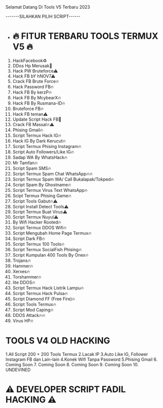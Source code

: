 Selamat Datang Di Tools V5 Terbaru 2023

-------SILAHKAN PILIH SCRIPT------

- # 🔥 FITUR TERBARU TOOLS TERMUX V5 🔥
1. HackFacebook♻️
2. DDos Hp Merusak💯
3. Hack PW Bruteforce⚠
4. Hack FB bY hNOV7⚠
5. Crack FB Brute Force🔥
6. Hack Password FB🔥
7. Hack FB By kerzP🔥
8. Hack FB By McybearX🔥
9. Hack FB By Rusmana-ID🔥
10. Bruteforce FB🔥
11. Hack FB teman⚠
12. Update Script Hack FB💯
13. Crack FB Massal🔥⚠
14. Phising Gmail🔥
15. Script Termux Hack IG🔥
17. Hack IG By Dark Kerucut🔥
18. Script Termux Phising Instagram🔥
19. Script Auto Followers/Like IG🔥
20. Sadap WA By WhatsHack🔥
21. Mr Tamfan🔥
22. Script Spam SMS🔥
23. Script Termux Spam Chat WhatsApp🔥🔥
24. Script Termux Spam WA/ Call Bukalapak/Tokped🔥
25. Script Spam By Ghostname🔥
26. Script Termux Virus Text WhatsApp🔥
27. Scipt Termux Phising Game🔥
28. Script Tools Gabut🔥⚠
29. Script Install Detect Tools⚠
30. Script Termux Buat Virus⚠
31. Script Termux Nuyul⚠
32. By Wifi Hacker Rooted🔥
33. Script Termux DDOS Wifi🔥
34. Script Mengubah Home Page Termux🔥
35. Script Dark FB🔥
36. Script Termux 100 Tools🔥
37. Script Termux SocialFish Phising🔥
38. Script Kumpulan 400 Tools By Onex🔥
39. Trojans🔥
40. Hammer🔥
41. Xerxes🔥
42. Torshammer🔥
43. lite DDOS🔥
44. Script Termux Hack Listrik Lampu🔥
45. Script Termux Hack Pulsa🔥
46. Script Diamond FF (Free Fire)🔥
47. Script Tools Termux🔥
48. Script Mod Caping🔥
49. DDOS Attack🔥🔥
50. Virus HP🔥
# TOOLS V4 OLD HACKING 
1.All Script 200 + 200 Tools Termux
2.Lacak IP
3.Auto Like IG, Follower Instagram FB dan Lain-lain
4.Konek Wifi Tanpa Password
5.Phising Gmail
6. Coming Soon
7. Coming Soon
8. Coming Soon
9. Coming Soon
10. UNDEVINED
# ⚠ DEVELOPER SCRIPT FADIL HACKING ⚠
